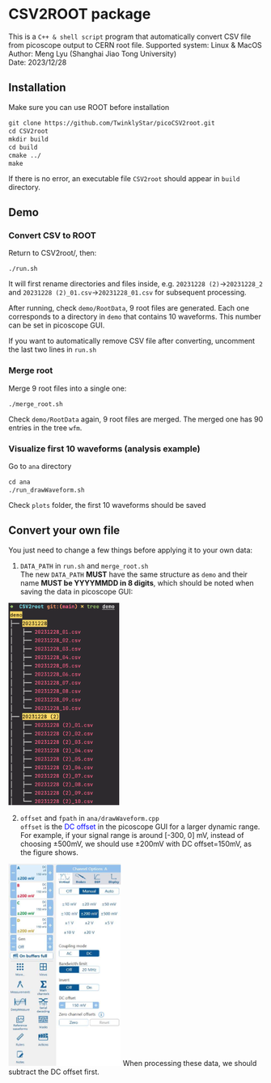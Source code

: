 # CSV2ROOT package
This is a `C++ & shell script` program that automatically convert CSV file from picoscope output to CERN root file.
Supported system: Linux & MacOS\
Author: Meng Lyu (Shanghai Jiao Tong University)\
Date: 2023/12/28

## Installation
Make sure you can use ROOT before installation

```
git clone https://github.com/TwinklyStar/picoCSV2root.git
cd CSV2root
mkdir build
cd build
cmake ../
make
```
If there is no error, an executable file `CSV2root` should appear in `build` directory.

## Demo
### Convert CSV to ROOT
Return to CSV2root/, then:
```
./run.sh
```
It will first rename directories and files inside, e.g. `20231228 (2)`->`20231228_2` and `20231228 (2)_01.csv`->`20231228_01.csv` for subsequent processing.

After running, check `demo/RootData`, 9 root files are generated. Each one corresponds to a directory in `demo` that contains 10 waveforms.
This number can be set in picoscope GUI.

If you want to automatically remove CSV file after converting, uncomment the last two lines in `run.sh`

### Merge root
Merge 9 root files into a single one:
```
./merge_root.sh
```
Check `demo/RootData` again, 9 root files are merged. The merged one has 90 entries in the tree `wfm`.

### Visualize first 10 waveforms (analysis example)
Go to `ana` directory
```
cd ana
./run_drawWaveform.sh
```
Check `plots` folder, the first 10 waveforms should be saved


## Convert your own file
You just need to change a few things before applying it to your own data:
1. `DATA_PATH` in `run.sh` and `merge_root.sh`\
The new `DATA_PATH` **MUST** have the same structure as `demo` and their name **MUST be YYYYMMDD in 8 digits**, which should be noted when saving the data in picoscope GUI:  
<img src="figure/structure.png" height="400">

2. `offset` and `fpath` in `ana/drawWaveform.cpp`  
`offset` is the <font color=blue>DC offset</font> in the picoscope GUI for a larger dynamic range.  
For example, if your signal range is around [-300, 0] mV, instead of choosing $\pm500$mV, we should use $\pm200$mV with DC offset=150mV, as the figure shows.  
<img src="figure/offset.jpg" height="400">  
When processing these data, we should subtract the DC offset first.